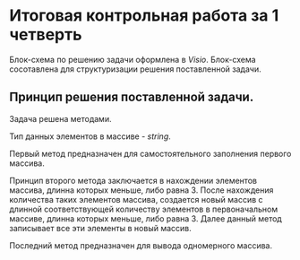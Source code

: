 # Итоговая контрольная работа за 1 четверть

 Блок-схема по решению задачи оформлена в *Visio*. Блок-схема сосотавлена для структуризации решения поставленной задачи.
 ## Принцип решения поставленной задачи. 
Задача решена методами.

Тип данных элементов в массиве - *string*.

Первый метод предназначен для самостоятельного заполнения первого массива.

Принцип второго метода заключается в нахождении элементов массива, длинна которых меньше, либо равна 3.
После нахождения количества таких элементов массива, создается новый массив с длинной соответствующей количеству элементов в первоначальном массиве, длинна которых меньше, либо равна 3. Далее данный метод записывает все эти элементы в новый массив. 

Последний метод предназначен для вывода одномерного массива. 